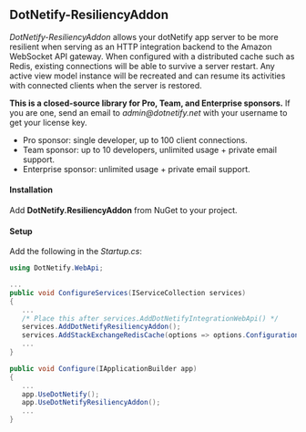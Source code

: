 ## DotNetify-ResiliencyAddon

_DotNetify-ResiliencyAddon_ allows your dotNetify app server to be more resilient when serving as an HTTP integration backend to the Amazon WebSocket API gateway. When configured with a distributed cache such as Redis, existing connections will be able to survive a server restart. Any active view model instance will be recreated and can resume its activities with connected clients when the server is restored.

<d-alert info="true">

<b>This is a closed-source library for Pro, Team, and Enterprise sponsors.</b> If you are one, send an email to _admin@dotnetify.net_ with your username to get your license key.

- Pro sponsor: single developer, up to 100 client connections.
- Team sponsor: up to 10 developers, unlimited usage + private email support.
- Enterprise sponsor: unlimited usage + private email support.

</d-alert>

#### Installation

Add **DotNetify.ResiliencyAddon** from NuGet to your project.

#### Setup

Add the following in the _Startup.cs_:

```csharp
using DotNetify.WebApi;

...
public void ConfigureServices(IServiceCollection services)
{
   ...
   /* Place this after services.AddDotNetifyIntegrationWebApi() */
   services.AddDotNetifyResiliencyAddon();
   services.AddStackExchangeRedisCache(options => options.Configuration = "<redis-connection-string>");
   ...
}

public void Configure(IApplicationBuilder app)
{
   ...
   app.UseDotNetify();
   app.UseDotNetifyResiliencyAddon();
   ...
}
```
